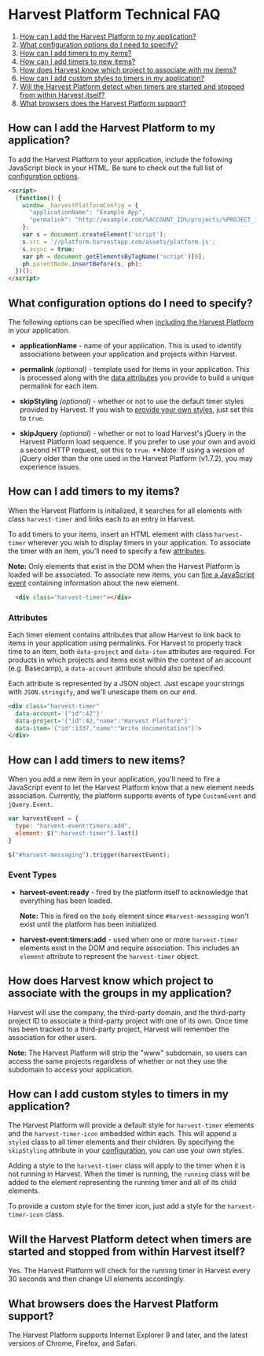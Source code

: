 # Harvest Platform Technical FAQ

1. [How can I add the Harvest Platform to my application?](#include)
2. [What configuration options do I need to specify?](#config)
3. [How can I add timers to my items?](#timers)
4. [How can I add timers to new items?](#events)
5. [How does Harvest know which project to associate with my items?](#association)
6. [How can I add custom styles to timers in my application?](#styling)
7. [Will the Harvest Platform detect when timers are started and stopped from within Harvest itself?](#running)
8. [What browsers does the Harvest Platform support?](#browser-support)

<a name="include"></a>
## How can I add the Harvest Platform to my application?

To add the Harvest Platform to your application, include the following
JavaScript block in your HTML. Be sure to check out the full list of
[configuration options](#config).

```html
<script>
  (function() {
    window._harvestPlatformConfig = {
      "applicationName": "Example App",
      "permalink": "http://example.com/%ACCOUNT_ID%/projects/%PROJECT_ID%/items/%ITEM_ID%"
    };
    var s = document.createElement('script');
    s.src = '//platform.harvestapp.com/assets/platform.js';
    s.async = true;
    var ph = document.getElementsByTagName('script')[0];
    ph.parentNode.insertBefore(s, ph);
  })();
</script>
```

<a name="config"></a>
## What configuration options do I need to specify?

The following options can be specified when [including the Harvest
Platform](#include) in your application.

- **applicationName** - name of your application. This is used to identify
  associations between your application and projects within Harvest.

- **permalink** _(optional)_ - template used for items in your application. This
  is processed along with the [data attributes](#attributes) you provide to
  build a unique permalink for each item.

- **skipStyling** _(optional)_ - whether or not to use the default
  timer styles provided by Harvest. If you wish to [provide your own
  styles](#styling), just set this to `true`.

- **skipJquery** _(optional)_ - whether or not to load Harvest's jQuery in the
  Harvest Platform load sequence. If you prefer to use your own and avoid a
  second HTTP request, set this to `true`. **Note: If using a version of jQuery
  older than the one used in the Harvest Platform (v1.7.2), you may experience
  issues.

<a name="timers"></a>
## How can I add timers to my items?

When the Harvest Platform is initialized, it searches for all elements with
class `harvest-timer` and links each to an entry in Harvest.

To add timers to your items, insert an HTML element with class
`harvest-timer` wherever you wish to display timers in your application. To
associate the timer with an item, you'll need to specify a few
[attributes](#attributes).

**Note:** Only elements that exist in the DOM when the Harvest Platform is
loaded will be associated. To associate new items, you can [fire a JavaScript
event](#events) containing information about the new element.

```html
  <div class="harvest-timer"></div>
```

<a name="attributes"></a>
### Attributes

Each timer element contains attributes that allow Harvest to link back to items
in your application using permalinks. For Harvest to properly track time to an
item, both `data-project` and `data-item` attributes are required. For products
in which projects and items exist within the context of an account (e.g.
Basecamp), a `data-account` attribute should also be specified.

Each attribute is represented by a JSON object. Just escape your strings with
`JSON.stringify`, and we'll unescape them on our end.

```html
<div class="harvest-timer" 
  data-account='{"id":42"}'
  data-project='{"id":42,"name":"Harvest Platform"}'
  data-item='{"id":1337,"name":"Write documentation"}'>
</div>
```

<a name="events"></a>
## How can I add timers to new items?

When you add a new item in your application, you'll need to fire a JavaScript
event to let the Harvest Platform know that a new element needs association.
Currently, the platform supports events of type `CustomEvent` and
`jQuery.Event`.

```javascript
var harvestEvent = {
  type: "harvest-event:timers:add",
  element: $(".harvest-timer").last()
}

$("#harvest-messaging").trigger(harvestEvent);
```

### Event Types

- **harvest-event:ready** - fired by the platform itself to acknowledge that
  everything has been loaded.
  
    **Note:** This is fired on the `body` element since `#harvest-messaging`
    won't exist until the platform has been initialized.

- **harvest-event:timers:add** - used when one or more `harvest-timer` elements
  exist in the DOM and require association. This includes an `element`
  attribute to represent the `harvest-timer` object.

<a name="association"></a>
## How does Harvest know which project to associate with the groups in my application?

Harvest will use the company, the third-party domain, and the third-party
project ID to associate a third-party project with one of its own.  Once time
has been tracked to a third-party project, Harvest will remember the
association for other users.

**Note:** The Harvest Platform will strip the "www" subdomain, so users can
access the same projects regardless of whether or not they use the subdomain to
access your application.

<a name="styling"></a>
## How can I add custom styles to timers in my application?

The Harvest Platform will provide a default style for `harvest-timer` elements
and the `harvest-timer-icon` embedded within each. This will append a `styled`
class to all timer elements and their children. By specifying the `skipStyling`
attribute in your [configuration](#config), you can use your own styles.

Adding a style to the `harvest-timer` class will apply to the timer when it is
not running in Harvest. When the timer is running, the `running` class will be
added to the element representing the running timer and all of its child
elements.

To provide a custom style for the timer icon, just add a style for the
`harvest-timer-icon` class.

<a name="running"></a>
## Will the Harvest Platform detect when timers are started and stopped from within Harvest itself?

Yes. The Harvest Platform will check for the running timer in Harvest every 30
seconds and then change UI elements accordingly.

<a name="browser-support"></a>
## What browsers does the Harvest Platform support?

The Harvest Platform supports Internet Explorer 9 and later, and the latest versions of Chrome, Firefox, and Safari.


